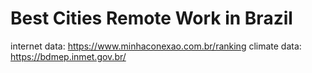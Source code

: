 # Best Cities Remote Work in Brazil

internet data: https://www.minhaconexao.com.br/ranking
climate data: https://bdmep.inmet.gov.br/
